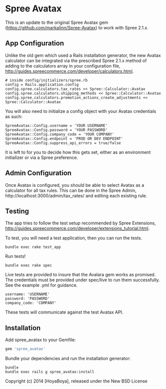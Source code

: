 Spree Avatax
===========

This is an update to the original Spree Avatax gem (https://github.com/markalinn/Spree-Avatax) to work with Spree 2.1.x.

App Configuration
-----------------

Unlike the old gem which used a Rails installation generator, the new Avatax calculator can be integrated via the prescribed Spree 2.1.x method of adding to the calculators array in your configuration file, http://guides.spreecommerce.com/developer/calculators.html.

```
# inside config/initializers/spree.rb
config = Rails.application.config
config.spree.calculators.tax_rates << Spree::Calculator::Avatax
config.spree.calculators.shipping_methods << Spree::Calculator::Avatax
config.spree.calculators.promotion_actions_create_adjustments << Spree::Calculator::Avatax
```

You will also need to initialize a config object with your Avatax credentials as such:

```
SpreeAvatax::Config.username = 'YOUR USERNAME'
SpreeAvatax::Config.password = 'YOUR PASSWORD'
SpreeAvatax::Config.company_code = 'YOUR COMPANY'
SpreeAvatax::Config.endpoint = 'PROD OR DEV ENDPOINT'
SpreeAvatax::Config.suppress_api_errors = true/false
```

It is left to for you to decide how this gets set, either as an environment initializer or via a Spree preference.

Admin Configuration
-------------------

Once Avatax is configured, you should be able to select Avatax as a calculator for all tax rules. This can be done in the Spree Admin, http://localhost:3000/admin/tax_rates/ and editing each existing rule.

Testing
-------

The app tries to follow the test setup recommended by Spree Extensions, http://guides.spreecommerce.com/developer/extensions_tutorial.html.

To test, you will need a test application, then you can run the tests.

```
bundle exec rake test_app
```

Run tests!

```
bundle exec rake spec
```

Live tests are provided to insure that the Avalara gem works as promised. The credentials must be provided under spec/live to run them successfully. See the example .yml for guidance.

```
username: 'USERNAME'
password: 'PASSWORD'
company_code: 'COMPANY'
```

These tests will communicate against the test Avatax API.

Installation
------------

Add spree_avatax to your Gemfile:

```ruby
gem 'spree_avatax'
```

Bundle your dependencies and run the installation generator:

```shell
bundle
bundle exec rails g spree_avatax:install
```

Copyright (c) 2014 [HoyaBoya], released under the New BSD License
